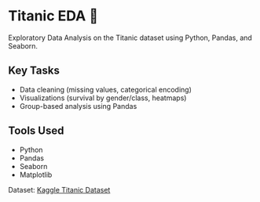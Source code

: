 # Titanic EDA 🚢

Exploratory Data Analysis on the Titanic dataset using Python, Pandas, and Seaborn.

## Key Tasks
- Data cleaning (missing values, categorical encoding)
- Visualizations (survival by gender/class, heatmaps)
- Group-based analysis using Pandas

## Tools Used
- Python
- Pandas
- Seaborn
- Matplotlib

Dataset: [Kaggle Titanic Dataset](https://www.kaggle.com/datasets/shuofxz/titanic-machine-learning-from-disaster)
